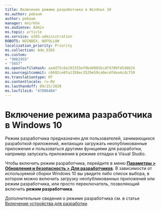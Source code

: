 ```yaml
---
title: Включение режима разработчика в Windows 10
ms.author: pebaum
author: pebaum
manager: mnirkhe
ms.audience: Admin
ms.topic: article
ms.service: o365-administration
ROBOTS: NOINDEX, NOFOLLOW
localization_priority: Priority
ms.collection: Adm_O365
ms.custom:
- "9002955"
- "5657"
ms.openlocfilehash: aa4d75c6e293355ef0bdd965bcdf4789f4548624
ms.sourcegitcommit: c6692ce0fa1358ec3529e59ca0ecdfdea4cdc759
ms.translationtype: HT
ms.contentlocale: ru-RU
ms.lasthandoff: 09/15/2020
ms.locfileid: "47806484"
---
```

# <a name="enable-developer-mode-in-windows-10"></a>Включение режима разработчика в Windows 10

Режим разработчика предназначен для пользователей, занимающихся разработкой приложений, желающих загружать неопубликованные приложения и пользоваться другими функциями для разработки, например запускать приложения в режиме отладки в Visual Studio.

Чтобы включить режим разработчика, перейдите в меню **[Параметры > Обновления и безопасность > Для разработчиков](ms-settings:developers?activationSource=GetHelp)**. В зависимости от используемой сборки Windows 10 вы увидите либо список выбора, в котором можно включить загрузку неопубликованных приложений или режим разработчика, или просто переключатель, позволяющий включить **режим разработчика**.

Дополнительные сведения о режиме разработчика см. в статье [Включение устройства для разработки](https://docs.microsoft.com/windows/uwp/get-started/enable-your-device-for-development).
